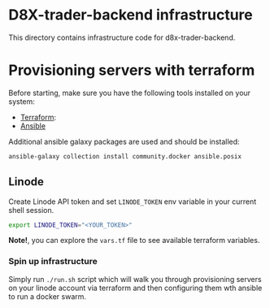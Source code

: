 # D8X-trader-backend infrastructure

This directory contains infrastructure code for d8x-trader-backend.

# Provisioning servers with terraform

Before starting, make sure you have the following tools installed on your system:

- [Terraform](https://developer.hashicorp.com/terraform/downloads):
- [Ansible](https://docs.ansible.com/ansible/latest/installation_guide/intro_installation.html#installing-ansible)

Additional ansible galaxy packages are used and should be installed:

```bash
ansible-galaxy collection install community.docker ansible.posix
```

## Linode

Create Linode API token and set `LINODE_TOKEN` env variable in your current
shell session.

```bash
export LINODE_TOKEN="<YOUR_TOKEN>"
```

**Note!**, you can explore the `vars.tf` file to see available terraform
variables.

### Spin up infrastructure

Simply run `./run.sh` script which will walk you through provisioning servers on
your linode account via terraform and then configuring them wth ansible to run
a docker swarm.
 